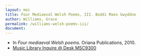 ```yaml
---
layout: mei
title: Four Mediaeval Welsh Poems, III. Boddi Maes Gwyddno
author: Williams, Grace
permalink: /williams-welsh-poems-iii/
document:
---
```


- In *Four mediaeval Welsh poems.* Oriana Publications, 2010.
- <a href="https://tufts-primo.hosted.exlibrisgroup.com/permalink/f/bnf7qa/01TUN_ALMA21283969240003851" target="_blank">Music Library Inquire @ Desk MSC9300</a>
